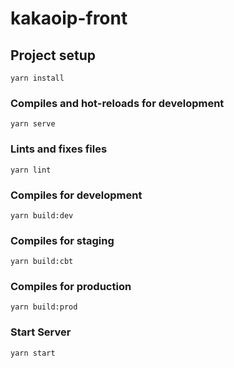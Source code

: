 # kakaoip-front

## Project setup
```
yarn install
```

### Compiles and hot-reloads for development
```
yarn serve
```
### Lints and fixes files
```
yarn lint
```

### Compiles for development
```
yarn build:dev
```
### Compiles for staging
```
yarn build:cbt
```
### Compiles for production
```
yarn build:prod
```

### Start Server
```
yarn start
```
